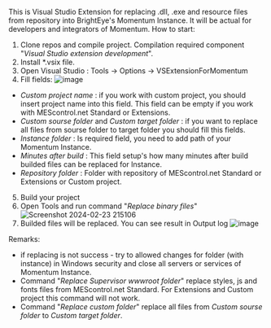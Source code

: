 This is Visual Studio Extension for replacing .dll, .exe and resource files from repository into BrightEye's Momentum Instance. It will be actual for developers and integrators of Momentum. 
How to start:
1. Clone repos and compile project. Compilation required component "_Visual Studio extension development_".
2. Install *.vsix file.
3. Open Visual Studio : Tools -> Options -> VSExtensionForMomentum
4. Fill fields:
![image](https://github.com/AndrewLityagin/VSExtensionForMomentum/assets/99161672/21389669-c3c8-47f4-ab29-1212fadc193e)
- _Custom project name_ : if you work with custom project, you should insert project name into this field. This field can be empty if you work with MEScontrol.net Standard or Extensions.
- _Custom sourse folder_ and _Custom target folder_ : if you want to replace all files from sourse folder to target folder you should fill this fields.
- _Instance folder_ : Is required field, you need to add path of your Momentum Instance.
- _Minutes after build_ : This field setup's how many minutes after build builded files can be replaced for Instance.
- _Repository folder_ : Folder with repository of MEScontrol.net Standard or Extensions or Custom project.
5. Build your project
6. Open Tools and run command "_Replace binary files_"
  ![Screenshot 2024-02-23 215106](https://github.com/AndrewLityagin/VSExtensionForMomentum/assets/99161672/3072d560-6278-4d76-8403-603ac69bdc98)
7. Builded files will be replaced. You can see result in Output log 
![image](https://github.com/AndrewLityagin/VSExtensionForMomentum/assets/99161672/8c4cea89-ca3a-4b0d-929a-61c1e3759bab)

Remarks: 
- if replacing is not success - try to allowed changes for folder (with instance) in Windows security and close all servers or services of Momentum Instance.
- Command "_Replace Supervisor wwwroot folder_" replace styles, js  and fonts files from MEScontrol.net Standard. For Extensions and Custom project this command will not work.
- Command "_Replace custom folder_" replace all files from _Custom sourse folder_ to _Custom target folder_.
